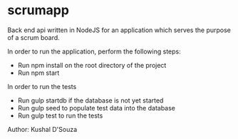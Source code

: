 # scrumapp
Back end api written in NodeJS for an application which serves the purpose of a scrum board.

In order to run the application, perform the following steps:
- Run npm install on the root directory of the project
- Run npm start

In order to run the tests
- Run gulp startdb if the database is not yet started
- Run gulp seed to populate test data into the database
- Run gulp test to run the tests

Author: Kushal D'Souza
